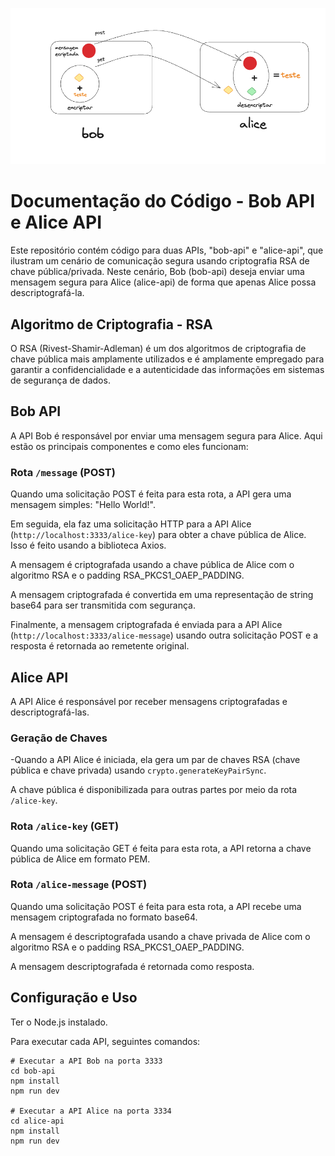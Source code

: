 ![draw](./draw.png)


# Documentação do Código - Bob API e Alice API

Este repositório contém código para duas APIs, "bob-api" e "alice-api", que ilustram um cenário de comunicação segura usando criptografia RSA de chave pública/privada. Neste cenário, Bob (bob-api) deseja enviar uma mensagem segura para Alice (alice-api) de forma que apenas Alice possa descriptografá-la.

## Algoritmo de Criptografia - RSA

O RSA (Rivest-Shamir-Adleman) é um dos algoritmos de criptografia de chave pública mais amplamente utilizados e é amplamente empregado para garantir a confidencialidade e a autenticidade das informações em sistemas de segurança de dados.

## Bob API

A API Bob é responsável por enviar uma mensagem segura para Alice. Aqui estão os principais componentes e como eles funcionam:

### Rota `/message` (POST)

Quando uma solicitação POST é feita para esta rota, a API gera uma mensagem simples: "Hello World!".

Em seguida, ela faz uma solicitação HTTP para a API Alice (`http://localhost:3333/alice-key`) para obter a chave pública de Alice. Isso é feito usando a biblioteca Axios.

A mensagem é criptografada usando a chave pública de Alice com o algoritmo RSA e o padding RSA_PKCS1_OAEP_PADDING.

A mensagem criptografada é convertida em uma representação de string base64 para ser transmitida com segurança.

Finalmente, a mensagem criptografada é enviada para a API Alice (`http://localhost:3333/alice-message`) usando outra solicitação POST e a resposta é retornada ao remetente original.

## Alice API

A API Alice é responsável por receber mensagens criptografadas e descriptografá-las.

### Geração de Chaves

-Quando a API Alice é iniciada, ela gera um par de chaves RSA (chave pública e chave privada) usando `crypto.generateKeyPairSync`.

A chave pública é disponibilizada para outras partes por meio da rota `/alice-key`.

### Rota `/alice-key` (GET)

Quando uma solicitação GET é feita para esta rota, a API retorna a chave pública de Alice em formato PEM.

### Rota `/alice-message` (POST)

Quando uma solicitação POST é feita para esta rota, a API recebe uma mensagem criptografada no formato base64.

A mensagem é descriptografada usando a chave privada de Alice com o algoritmo RSA e o padding RSA_PKCS1_OAEP_PADDING.

A mensagem descriptografada é retornada como resposta.

## Configuração e Uso

Ter o Node.js instalado.

Para executar cada API, seguintes comandos:

```shell
# Executar a API Bob na porta 3333
cd bob-api
npm install
npm run dev

# Executar a API Alice na porta 3334
cd alice-api
npm install
npm run dev
```
